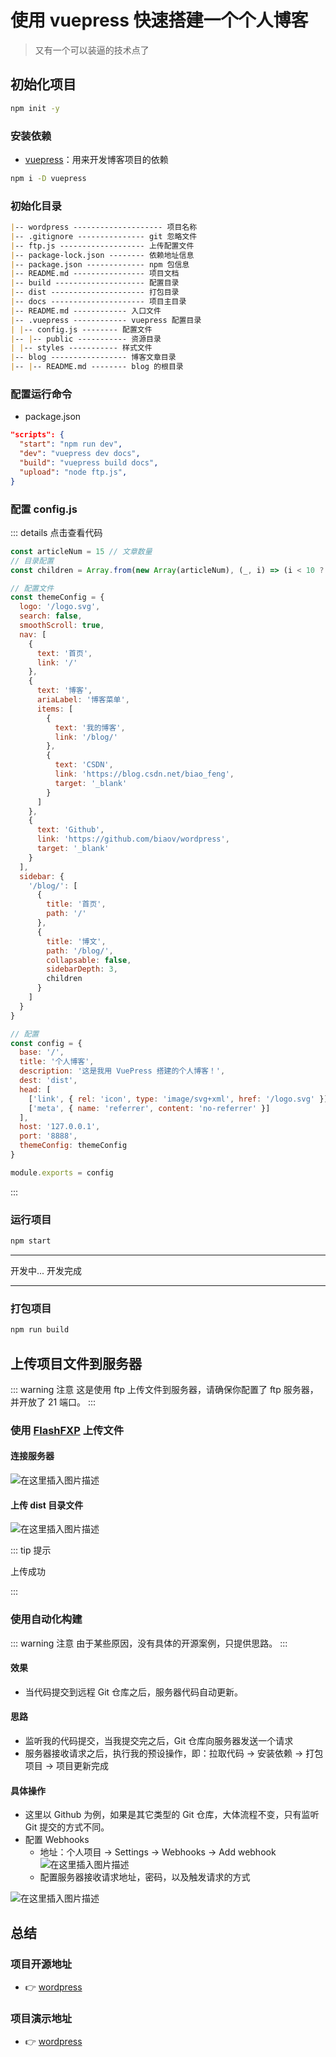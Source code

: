 # 使用 vuepress 快速搭建一个个人博客

> 又有一个可以装逼的技术点了

## 初始化项目

```sh
npm init -y
```

### 安装依赖

- [vuepress](https://vuepress.vuejs.org/zh/)：用来开发博客项目的依赖

```sh
npm i -D vuepress
```

### 初始化目录

```md
|-- wordpress -------------------- 项目名称
|-- .gitignore --------------- git 忽略文件
|-- ftp.js ------------------- 上传配置文件
|-- package-lock.json -------- 依赖地址信息
|-- package.json ------------- npm 包信息
|-- README.md ---------------- 项目文档
|-- build -------------------- 配置目录
|-- dist --------------------- 打包目录
|-- docs --------------------- 项目主目录
|-- README.md ------------ 入口文件
|-- .vuepress ------------ vuepress 配置目录
| |-- config.js -------- 配置文件
|-- |-- public ----------- 资源目录
| |-- styles ----------- 样式文件
|-- blog ----------------- 博客文章目录
|-- |-- README.md -------- blog 的根目录
```

### 配置运行命令

- package.json

```json
"scripts": {
  "start": "npm run dev",
  "dev": "vuepress dev docs",
  "build": "vuepress build docs",
  "upload": "node ftp.js",
}
```

### 配置 config.js

::: details 点击查看代码

```js
const articleNum = 15 // 文章数量
// 目录配置
const children = Array.from(new Array(articleNum), (_, i) => (i < 10 ? '0' + i : String(i))) // 初始化

// 配置文件
const themeConfig = {
  logo: '/logo.svg',
  search: false,
  smoothScroll: true,
  nav: [
    {
      text: '首页',
      link: '/'
    },
    {
      text: '博客',
      ariaLabel: '博客菜单',
      items: [
        {
          text: '我的博客',
          link: '/blog/'
        },
        {
          text: 'CSDN',
          link: 'https://blog.csdn.net/biao_feng',
          target: '_blank'
        }
      ]
    },
    {
      text: 'Github',
      link: 'https://github.com/biaov/wordpress',
      target: '_blank'
    }
  ],
  sidebar: {
    '/blog/': [
      {
        title: '首页',
        path: '/'
      },
      {
        title: '博文',
        path: '/blog/',
        collapsable: false,
        sidebarDepth: 3,
        children
      }
    ]
  }
}

// 配置
const config = {
  base: '/',
  title: '个人博客',
  description: '这是我用 VuePress 搭建的个人博客！',
  dest: 'dist',
  head: [
    ['link', { rel: 'icon', type: 'image/svg+xml', href: '/logo.svg' }],
    ['meta', { name: 'referrer', content: 'no-referrer' }]
  ],
  host: '127.0.0.1',
  port: '8888',
  themeConfig: themeConfig
}

module.exports = config
```

:::

### 运行项目

```sh
npm start
```

---

开发中...
开发完成

---

### 打包项目

```sh
npm run build
```

## 上传项目文件到服务器

::: warning 注意
这是使用 ftp 上传文件到服务器，请确保你配置了 ftp 服务器，并开放了 21 端口。
:::

### 使用 [FlashFXP](https://www.flashfxp.com/) 上传文件

#### 连接服务器

![在这里插入图片描述](https://img-blog.csdnimg.cn/20201031110737424.png)

#### 上传 dist 目录文件

![在这里插入图片描述](https://img-blog.csdnimg.cn/20201031110906547.png)

::: tip 提示

上传成功

:::

### 使用自动化构建

::: warning 注意
由于某些原因，没有具体的开源案例，只提供思路。
:::

#### 效果

- 当代码提交到远程 Git 仓库之后，服务器代码自动更新。

#### 思路

- 监听我的代码提交，当我提交完之后，Git 仓库向服务器发送一个请求
- 服务器接收请求之后，执行我的预设操作，即：拉取代码 -> 安装依赖 -> 打包项目 -> 项目更新完成

#### 具体操作

- 这里以 Github 为例，如果是其它类型的 Git 仓库，大体流程不变，只有监听 Git 提交的方式不同。
- 配置 Webhooks
  - 地址：个人项目 -> Settings -> Webhooks -> Add webhook
    ![在这里插入图片描述](https://img-blog.csdnimg.cn/20201103112620179.png)
  - 配置服务器接收请求地址，密码，以及触发请求的方式

![在这里插入图片描述](https://img-blog.csdnimg.cn/20201103112639337.png)

## 总结

### 项目开源地址

- &#x1F449; [wordpress](https://github.com/biaov/wordpress)

### 项目演示地址

- &#x1F449; [wordpress](http://wordpress.biaov.cn/)
